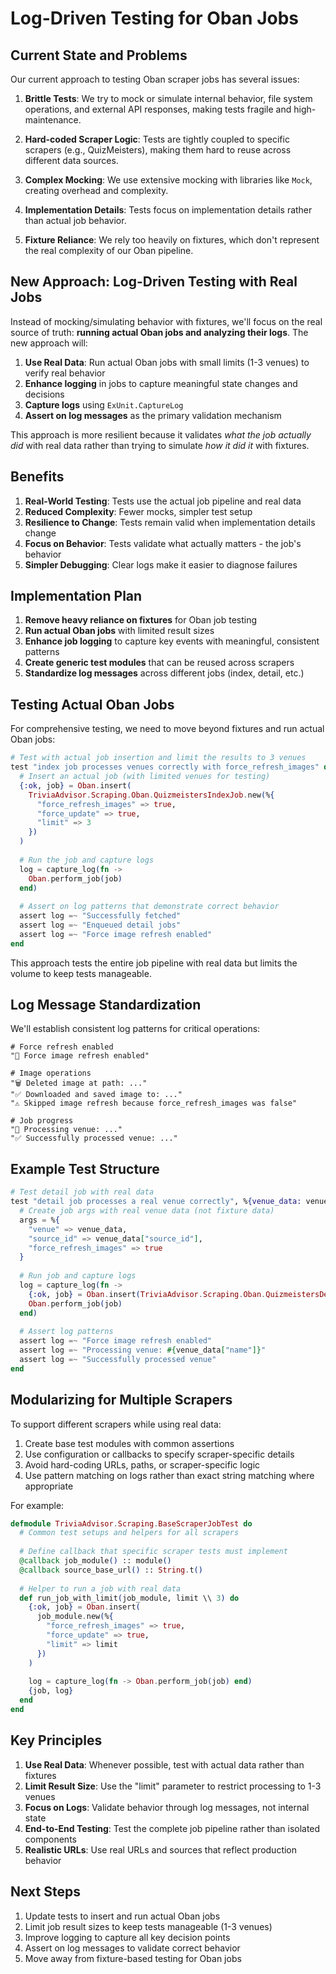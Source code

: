 # Log-Driven Testing for Oban Jobs

## Current State and Problems

Our current approach to testing Oban scraper jobs has several issues:

1. **Brittle Tests**: We try to mock or simulate internal behavior, file system operations, and external API responses, making tests fragile and high-maintenance.

2. **Hard-coded Scraper Logic**: Tests are tightly coupled to specific scrapers (e.g., QuizMeisters), making them hard to reuse across different data sources.

3. **Complex Mocking**: We use extensive mocking with libraries like `Mock`, creating overhead and complexity.

4. **Implementation Details**: Tests focus on implementation details rather than actual job behavior.

5. **Fixture Reliance**: We rely too heavily on fixtures, which don't represent the real complexity of our Oban pipeline.

## New Approach: Log-Driven Testing with Real Jobs

Instead of mocking/simulating behavior with fixtures, we'll focus on the real source of truth: **running actual Oban jobs and analyzing their logs**. The new approach will:

1. **Use Real Data**: Run actual Oban jobs with small limits (1-3 venues) to verify real behavior
2. **Enhance logging** in jobs to capture meaningful state changes and decisions
3. **Capture logs** using `ExUnit.CaptureLog`
4. **Assert on log messages** as the primary validation mechanism

This approach is more resilient because it validates *what the job actually did* with real data rather than trying to simulate *how it did it* with fixtures.

## Benefits

1. **Real-World Testing**: Tests use the actual job pipeline and real data
2. **Reduced Complexity**: Fewer mocks, simpler test setup
3. **Resilience to Change**: Tests remain valid when implementation details change
4. **Focus on Behavior**: Tests validate what actually matters - the job's behavior
5. **Simpler Debugging**: Clear logs make it easier to diagnose failures

## Implementation Plan

1. **Remove heavy reliance on fixtures** for Oban job testing
2. **Run actual Oban jobs** with limited result sizes
3. **Enhance job logging** to capture key events with meaningful, consistent patterns
4. **Create generic test modules** that can be reused across scrapers
5. **Standardize log messages** across different jobs (index, detail, etc.)

## Testing Actual Oban Jobs

For comprehensive testing, we need to move beyond fixtures and run actual Oban jobs:

```elixir
# Test with actual job insertion and limit the results to 3 venues
test "index job processes venues correctly with force_refresh_images" do
  # Insert an actual job (with limited venues for testing)
  {:ok, job} = Oban.insert(
    TriviaAdvisor.Scraping.Oban.QuizmeistersIndexJob.new(%{
      "force_refresh_images" => true, 
      "force_update" => true, 
      "limit" => 3
    })
  )
  
  # Run the job and capture logs 
  log = capture_log(fn -> 
    Oban.perform_job(job)
  end)
  
  # Assert on log patterns that demonstrate correct behavior
  assert log =~ "Successfully fetched"
  assert log =~ "Enqueued detail jobs"
  assert log =~ "Force image refresh enabled"
end
```

This approach tests the entire job pipeline with real data but limits the volume to keep tests manageable.

## Log Message Standardization

We'll establish consistent log patterns for critical operations:

```
# Force refresh enabled
"🔄 Force image refresh enabled"

# Image operations
"🗑️ Deleted image at path: ..."
"✅ Downloaded and saved image to: ..."
"⚠️ Skipped image refresh because force_refresh_images was false"

# Job progress
"🔄 Processing venue: ..."
"✅ Successfully processed venue: ..."
```

## Example Test Structure

```elixir
# Test detail job with real data
test "detail job processes a real venue correctly", %{venue_data: venue_data} do
  # Create job args with real venue data (not fixture data)
  args = %{
    "venue" => venue_data,
    "source_id" => venue_data["source_id"],
    "force_refresh_images" => true
  }
  
  # Run job and capture logs
  log = capture_log(fn ->
    {:ok, job} = Oban.insert(TriviaAdvisor.Scraping.Oban.QuizmeistersDetailJob.new(args))
    Oban.perform_job(job)
  end)
  
  # Assert log patterns
  assert log =~ "Force image refresh enabled"
  assert log =~ "Processing venue: #{venue_data["name"]}"
  assert log =~ "Successfully processed venue"
end
```

## Modularizing for Multiple Scrapers

To support different scrapers while using real data:

1. Create base test modules with common assertions
2. Use configuration or callbacks to specify scraper-specific details
3. Avoid hard-coding URLs, paths, or scraper-specific logic
4. Use pattern matching on logs rather than exact string matching where appropriate

For example:

```elixir
defmodule TriviaAdvisor.Scraping.BaseScraperJobTest do
  # Common test setups and helpers for all scrapers
  
  # Define callback that specific scraper tests must implement
  @callback job_module() :: module()
  @callback source_base_url() :: String.t()
  
  # Helper to run a job with real data
  def run_job_with_limit(job_module, limit \\ 3) do
    {:ok, job} = Oban.insert(
      job_module.new(%{
        "force_refresh_images" => true, 
        "force_update" => true, 
        "limit" => limit
      })
    )
    
    log = capture_log(fn -> Oban.perform_job(job) end)
    {job, log}
  end
end
```

## Key Principles

1. **Use Real Data**: Whenever possible, test with actual data rather than fixtures
2. **Limit Result Size**: Use the "limit" parameter to restrict processing to 1-3 venues
3. **Focus on Logs**: Validate behavior through log messages, not internal state
4. **End-to-End Testing**: Test the complete job pipeline rather than isolated components
5. **Realistic URLs**: Use real URLs and sources that reflect production behavior

## Next Steps

1. Update tests to insert and run actual Oban jobs
2. Limit job result sizes to keep tests manageable (1-3 venues)
3. Improve logging to capture all key decision points
4. Assert on log messages to validate correct behavior
5. Move away from fixture-based testing for Oban jobs 
